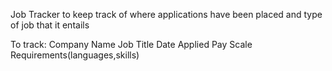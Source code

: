 Job Tracker to keep track of where applications have been placed and type of job that it entails

To track:
Company Name
Job Title
Date Applied
Pay Scale
Requirements(languages,skills)

